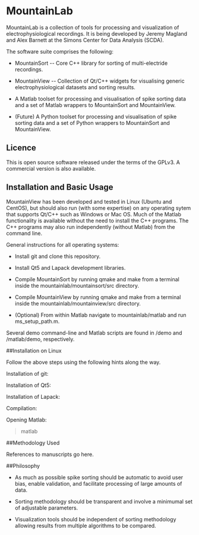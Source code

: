 # MountainLab
MountainLab is a collection of tools for processing and visualization of electrophysiological recordings. It is being developed by Jeremy Magland and Alex Barnett at the Simons Center for Data Analysis (SCDA).

The software suite comprises the following:

* MountainSort -- Core C++ library for sorting of multi-electride recordings.

* MountainView -- Collection of Qt/C++ widgets for visualising generic electrophysiological datasets and sorting results.

* A Matlab toolset for processing and visualisation of spike sorting data and a set of Matlab wrappers to MountainSort and MountainView.

* (Future) A Python toolset for processing and visualisation of spike sorting data and a set of Python wrappers to MountainSort and MountainView.

## Licence

This is open source software released under the terms of the GPLv3. A commercial version is also available.

## Installation and Basic Usage

MountainView has been developed and tested in Linux (Ubuntu and CentOS), but should also run (with some expertise) on any operating sytem that supports Qt/C++ such as Windows or Mac OS. Much of the Matlab functionality is available without the need to install the C++ programs. The C++ programs may also run independently (without Matlab) from the command line.

General instructions for all operating systems:

* Install git and clone this repository.

* Install Qt5 and Lapack development libraries.

* Compile MountainSort by running qmake and make from a terminal inside the mountainlab/mountainsort/src directory.

* Compile MountainView by running qmake and make from a terminal inside the mountainlab/mountainview/src directory.

* (Optional) From within Matlab navigate to mountainlab/matlab and run ms_setup_path.m.

Several demo command-line and Matlab scripts are found in /demo and /matlab/demo, respectively.

##Installation on Linux

Follow the above steps using the following hints along the way.

Installation of git:

Installation of Qt5:

Installation of Lapack:

Compilation:

Opening Matlab:
> matlab

##Methodology Used

References to manuscripts go here.

##Philosophy

* As much as possible spike sorting should be automatic to avoid user bias, enable validation, and facilitate processing of large amounts of data.

* Sorting methodology should be transparent and involve a minimumal set of adjustable parameters.

* Visualization tools should be independent of sorting methodology allowing results from multiple algorithms to be compared.



